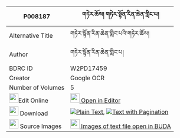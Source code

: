 |P008187|གཏེར་ཆོས། གཏེར་སྟོན་རིན་ཆེན་གླིང་པ། 
| --- | --- 
|Alternative Title |གཏེར་སྟོན་རིན་ཆེན་གླིང་པའི་གཏེར་ཆོས།
|Author| གཏེར་སྟོན་རིན་ཆེན་གླིང་པ།
|BDRC ID | W2PD17459
|Creator | Google OCR
|Number of Volumes| 5
|<img width="25" src="https://img.icons8.com/color/25/000000/edit-property.png">Edit Online| [<img width="25" src="https://avatars.githubusercontent.com/u/45091458?s=200&v=4"> Open in Editor](http://editor.openpecha.org/P008187)
|<img width="25" src="https://img.icons8.com/fluent/48/000000/download-2.png"/>  Download | [![](https://img.icons8.com/color/20/000000/txt.png)Plain Text](https://github.com/Openpecha/P008187/releases/download/v1/tercho_terton_rinchen_lingpa_plain_P008187.zip), [![](https://img.icons8.com/color/20/000000/txt.png)Text with Pagination](https://github.com/Openpecha/P008187/releases/download/v1/tercho_terton_rinchen_lingpa_pages_P008187.zip)
|<img width="25" src="https://img.icons8.com/plasticine/100/000000/pictures-folder.png"/>  Source Images | [<img width="25" src="https://library.bdrc.io/icons/BUDA-small.svg"> Images of text file open in BUDA](https://library.bdrc.io/show/bdr:W2PD17459)